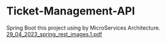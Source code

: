 # Ticket-Management-API
Spring Boot this project using by MicroServices Architecture.
[29_04_2023_spring_rest_images.1.pdf](https://github.com/AjayKumar0786/Ticket-Management-API/files/13788718/29_04_2023_spring_rest_images.1.pdf)
